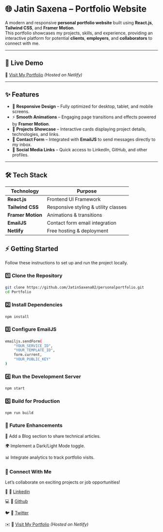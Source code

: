 # 🌐 Jatin Saxena – Portfolio Website

A modern and responsive **personal portfolio website** built using **React.js**, **Tailwind CSS**, and **Framer Motion**.  
This portfolio showcases my projects, skills, and experience, providing an interactive platform for potential **clients**, **employers**, and **collaborators** to connect with me.

---

## 🚀 Live Demo
🔗 [Visit My Portfolio](https://jatinsaxena.netlify.app) *(Hosted on Netlify)*

---

## ✨ Features
- 🎯 **Responsive Design** – Fully optimized for desktop, tablet, and mobile screens.
- ⚡ **Smooth Animations** – Engaging page transitions and effects powered by **Framer Motion**.
- 📂 **Projects Showcase** – Interactive cards displaying project details, technologies, and links.
- 📧 **Contact Form** – Integrated with **EmailJS** to send messages directly to my inbox.
- 🔗 **Social Media Links** – Quick access to LinkedIn, GitHub, and other profiles.

---

## 🛠️ Tech Stack
| Technology   | Purpose                              |
|--------------|---------------------------------------|
| **React.js** | Frontend UI Framework                |
| **Tailwind CSS** | Responsive styling & utility classes |
| **Framer Motion** | Animations & transitions         |
| **EmailJS**  | Contact form email integration       |
| **Netlify**  | Free hosting & deployment            |

## ⚡ Getting Started

Follow these instructions to set up and run the project locally.

### 1️⃣ Clone the Repository
```bash
git clone https://github.com/JatinSaxena02/personalportfolio.git
cd Portfolio
```
### 2️⃣ Install Dependencies
```bash
npm install
```
### 3️⃣ Configure EmailJS
```bash
emailjs.sendForm(
    "YOUR_SERVICE_ID",
    "YOUR_TEMPLATE_ID",
    form.current,
    "YOUR_PUBLIC_KEY"
)
```
### 4️⃣ Run the Development Server
```bash
npm start
```
### 5️⃣ Build for Production
```bash
npm run build
```
### 🌱 Future Enhancements

🌟 Add a Blog section to share technical articles.

🌍 Implement a Dark/Light Mode toggle.

📊 Integrate analytics to track portfolio visits.

### 🤝 Connect With Me

Let’s collaborate on exciting projects or job opportunities!

💼 🔗 [Linkedin](https://www.linkedin.com/in/jatin-saxena-23276a213/)

💻 🔗 [Github](https://github.com/JatinSaxena02)

🐦 🔗 [Twitter](https://x.com/jatinsaxena27)

✉️ 🔗 [Visit My Portfolio](https://jatinsaxena.netlify.app) *(Hosted on Netlify)*
